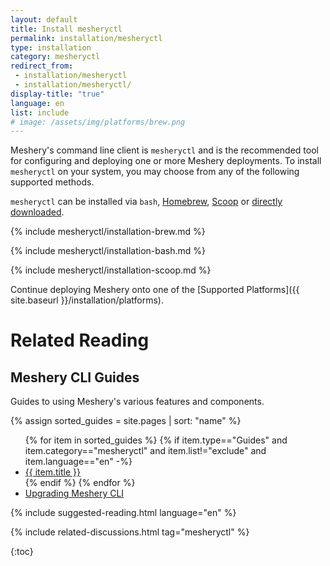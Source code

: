 ```yaml
---
layout: default
title: Install mesheryctl
permalink: installation/mesheryctl
type: installation
category: mesheryctl
redirect_from:
 - installation/mesheryctl
 - installation/mesheryctl/
display-title: "true"
language: en
list: include
# image: /assets/img/platforms/brew.png
---
```


Meshery's command line client is `mesheryctl` and is the recommended tool for configuring and deploying one or more Meshery deployments. To install `mesheryctl` on your system, you may choose from any of the following supported methods.

`mesheryctl` can be installed via `bash`, [Homebrew]({{site.baseurl}}/installation/linux-mac/brew), [Scoop]({{site.baseurl}}/installation/windows/scoop) or [directly downloaded](https://github.com/meshery/meshery/releases/latest).

{% include mesheryctl/installation-brew.md %}

{% include mesheryctl/installation-bash.md %}

{% include mesheryctl/installation-scoop.md %}

Continue deploying Meshery onto one of the [Supported Platforms]({{ site.baseurl }}/installation/platforms).

# Related Reading

## Meshery CLI Guides

Guides to using Meshery's various features and components.

{% assign sorted_guides = site.pages | sort: "name" %}

<ul>
  {% for item in sorted_guides %}
  {% if item.type=="Guides" and item.category=="mesheryctl" and item.list!="exclude" and item.language=="en" -%}
    <li><a href="{{ site.baseurl }}{{ item.url }}">{{ item.title }}</a>
    </li>
    {% endif %}
  {% endfor %}
    <li><a href="{{ site.baseurl }}/guides/upgrade#upgrading-meshery-cli">Upgrading Meshery CLI</a></li>
</ul>

{% include suggested-reading.html language="en" %}

{% include related-discussions.html tag="mesheryctl" %}

{:toc}
